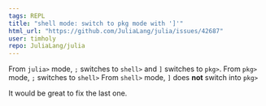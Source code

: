 ```yaml
---
tags: REPL
title: "shell mode: switch to pkg mode with ']'"
html_url: "https://github.com/JuliaLang/julia/issues/42687"
user: timholy
repo: JuliaLang/julia
---
```


From `julia>` mode, `;` switches to `shell>` and `]` switches to `pkg>`.
From `pkg>` mode, `;` switches to `shell>`
From `shell>` mode, `]` does **not** switch into `pkg>`

It would be great to fix the last one.
